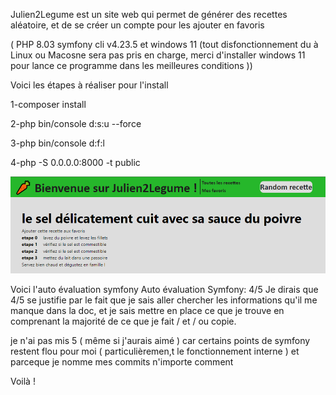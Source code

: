 Julien2Legume est un site web qui permet de générer des recettes aléatoire, et de se créer un compte pour les ajouter en favoris

( PHP 8.03 symfony cli v4.23.5 et windows 11 (tout disfonctionnement du à Linux ou Macosne sera pas pris en charge, merci d'installer windows 11 pour lance ce programme dans les meilleures conditions ))

Voici les étapes à réaliser pour l'install

1-composer install

2-php bin/console d:s:u --force

3-php bin/console d:f:l

4-php -S 0.0.0.0:8000 -t public


![img.png](img.png)




Voici l'auto évaluation symfony 
Auto évaluation Symfony: 4/5
Je dirais que 4/5 se justifie par le fait que je sais aller chercher les informations qu'il me manque dans la doc, et je sais mettre en place ce que je trouve en comprenant la majorité de ce que je fait / et / ou copie.

je n'ai pas mis 5 ( même si j'aurais aimé ) car certains points de symfony restent flou pour moi ( particulièremen,t le fonctionnement interne ) et parceque je nomme mes commits n'importe comment 

Voilà !




